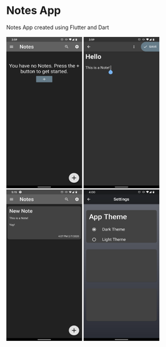 # Notes App
Notes App created using Flutter and Dart
<br/>
<br/>
<img src="github-Images/Notes1.png" width="200" height="400">
<img src="github-Images/Notes2.png" width="200" height="400">
<img src="github-Images/Notes4.png" width="200" height="400">
<img src="github-Images/Notes3.png" width="200" height="400">


